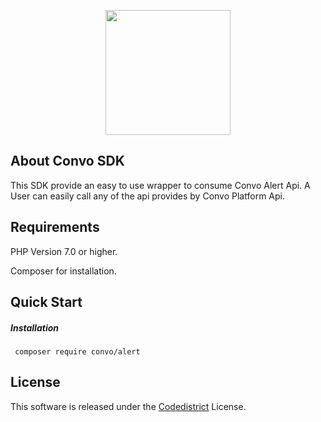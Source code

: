 <p align="center"><img src="https://static1.squarespace.com/static/5caf9cbad7819e0db285aa07/t/5caf9f0415fcc01678c04ab9/1585232631354/?format=1500w" width="200"></p>

## About Convo SDK
<p>This SDK provide an easy to use wrapper to consume Convo Alert Api. A User can easily call any of the api provides by Convo Platform Api.

## Requirements
<p> PHP Version 7.0 or higher.</p>
<p> Composer for installation.</p>

## Quick Start
<h5> Installation </h5>
<pre>
<code> composer require convo/alert </code>
</pre>

## License
This software is released under the <a href="https://github.com/adeel-cd/convoapi-sdk/blob/master/LICENSE.md">Codedistrict</a> License.
